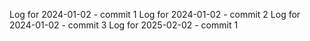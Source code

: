 Log for 2024-01-02 - commit 1
Log for 2024-01-02 - commit 2
Log for 2024-01-02 - commit 3
Log for 2025-02-02 - commit 1
